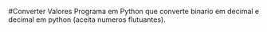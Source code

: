 #Converter Valores
Programa em Python que converte binario em decimal e decimal em python (aceita numeros flutuantes). 
